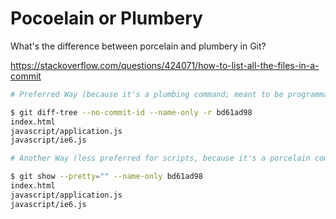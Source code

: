 # Pocoelain or Plumbery
What's the difference between porcelain and plumbery in Git? 

https://stackoverflow.com/questions/424071/how-to-list-all-the-files-in-a-commit

```bash 
# Preferred Way (because it's a plumbing command; meant to be programmatic):

$ git diff-tree --no-commit-id --name-only -r bd61ad98
index.html
javascript/application.js
javascript/ie6.js

# Another Way (less preferred for scripts, because it's a porcelain command; meant to be user-facing)

$ git show --pretty="" --name-only bd61ad98    
index.html
javascript/application.js
javascript/ie6.js

```
